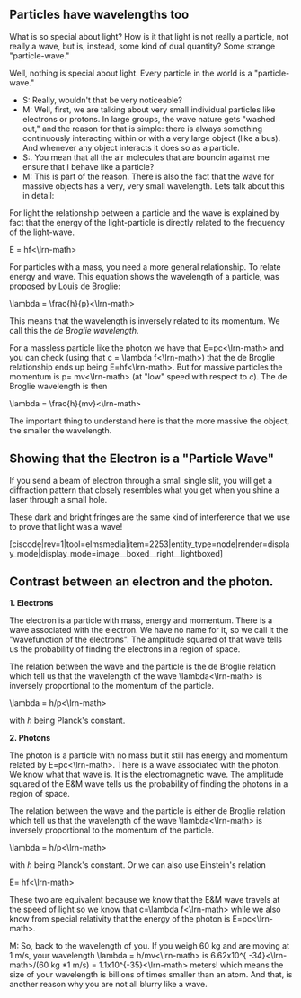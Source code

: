 ## Particles have wavelengths too
What is so special about light? How is it that light is not really a particle, not really a wave, but is, instead, some kind of dual quantity? Some strange "particle-wave."

Well, nothing is special about light. Every particle in the world is a "particle-wave."

- S: Really, wouldn't that be very noticeable?
- M: Well, first, we are talking about very small individual particles like electrons or protons. In large groups, the wave nature gets "washed out," and the reason for that is simple: there is always something continuously interacting within or with a very large object (like a bus). And whenever any object interacts it does so as a particle.
- S:. You mean that all the air molecules that are bouncin against me ensure that I behave like a particle?
- M: This is part of the reason. There is also the fact that the wave for massive objects has a very, very small wavelength. Lets talk about this in detail:

For light the relationship between a particle and the wave is explained by fact that the energy of the light-particle is directly related to the frequency of the light-wave. 

<lrn-math>E = hf<\lrn-math>

For particles with a mass, you need a more general relationship. To relate energy and wave. This equation shows the wavelength of a particle, was proposed by Louis de Broglie:

<lrn-math> \lambda = \frac{h}{p}<\lrn-math>

This means that the wavelength is inversely related to its momentum. We call this the _de Broglie wavelength_.

For a massless particle like the photon we have that <lrn-math>E=pc<\lrn-math> and you can check (using that <lrn-math>c = \lambda f<\lrn-math>) that the de Broglie relationship ends up being <lrn-math>E=hf<\lrn-math>. But for massive particles the momentum is <lrn-math> p= mv<\lrn-math> (at "low" speed with respect to _c_). The de Broglie wavelength is then

<lrn-math>\lambda = \frac{h}{mv}<\lrn-math>

The important thing to understand here is that the more massive the object, the smaller the wavelength.

## Showing that the Electron is a "Particle Wave" 

If you send a beam of electron through a small single slit, you will get a diffraction pattern that closely resembles what you get when you shine a laser through a small hole.

These dark and bright fringes are the same kind of interference that we use to prove that light was a wave!

[ciscode|rev=1|tool=elmsmedia|item=2253|entity_type=node|render=display_mode|display_mode=image__boxed__right__lightboxed]

## Contrast between an electron and the photon. 

**1. Electrons**

The electron is a particle with mass, energy and momentum. There is a wave associated with the electron. We have no name for it, so we call it the "wavefunction of the electrons". The amplitude squared of that wave tells us the probability of finding the electrons in a region of space.

The relation between the wave and the particle is the de Broglie relation which tell us that the wavelength of the wave <lrn-math>\lambda<\lrn-math> is inversely proportional to the momentum of the particle.

<lrn-math>\lambda = h/p<\lrn-math>

with _h_ being Planck's constant. 

**2. Photons**

The photon is a particle with no mass but it still has energy and momentum related by <lrn-math>E=pc<\lrn-math>. There is a wave associated with the photon. We know what that wave is. It is the electromagnetic wave. The amplitude squared of the E&M wave tells us the probability of finding the photons in a region of space.

The relation between the wave and the particle is either de Broglie relation which tell us that the wavelength of the wave <lrn-math>\lambda<\lrn-math> is inversely proportional to the momentum of the particle. 

<lrn-math>\lambda = h/p<\lrn-math>

with _h_ being Planck's constant. Or we can also use Einstein's relation

<lrn-math>E= hf<\lrn-math>

These two are equivalent because we know that the E&M wave travels at the speed of light so we know that <lrn-math>c=\lambda f<\lrn-math> while we also know from special relativity that the energy of the photon is <lrn-math>E=pc<\lrn-math>.

M: So, back to the wavelength of you. If you weigh 60 kg and are moving at 1 m/s, your wavelength  <lrn-math>\lambda = h/mv<\lrn-math> is <lrn-math>6.62x10^{ -34}<\lrn-math>/(60 kg *1 m/s) = <lrn-math>1.1x10^{-35}<\lrn-math> meters! which means the size of your wavelength is billions of times smaller than an atom. And that, is another reason why you are not all blurry like a wave.

